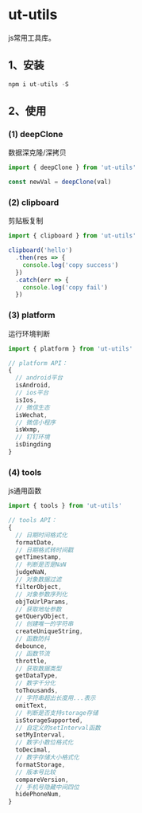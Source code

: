 # ut-utils
js常用工具库。

## 1、安装
```js
npm i ut-utils -S
```

## 2、使用
### (1) deepClone
数据深克隆/深拷贝
```js
import { deepClone } from 'ut-utils'

const newVal = deepClone(val)
```

### (2) clipboard
剪贴板复制
```js
import { clipboard } from 'ut-utils'

clipboard('hello')
  .then(res => {
    console.log('copy success')
  })
  .catch(err => {
    console.log('copy fail')
  })
```

### (3) platform
运行环境判断
```js
import { platform } from 'ut-utils'

// platform API：
{
  // android平台
  isAndroid,
  // ios平台
  isIos,
  // 微信生态
  isWechat,
  // 微信小程序
  isWxmp,
  // 钉钉环境
  isDingding
}
```

### (4) tools
js通用函数
```js
import { tools } from 'ut-utils'

// tools API：
{
  // 日期时间格式化
  formatDate,
  // 日期格式转时间戳
  getTimestamp,
  // 判断是否是NaN
  judgeNaN,
  // 对象数据过滤
  filterObject,
  // 对象参数序列化
  objToUrlParams,
  // 获取地址参数
  getQueryObject,
  // 创建唯一的字符串
  createUniqueString,
  // 函数防抖
  debounce,
  // 函数节流
  throttle,
  // 获取数据类型
  getDataType,
  // 数字千分化
  toThousands,
  // 字符串超出长度用...表示
  omitText,
  // 判断是否支持storage存储
  isStorageSupported,
  // 自定义的setInterval函数
  setMyInterval,
  // 数字小数位格式化
  toDecimal,
  // 数字存储大小格式化
  formatStorage,
  // 版本号比较
  compareVersion,
  // 手机号隐藏中间四位
  hidePhoneNum,
}
```
